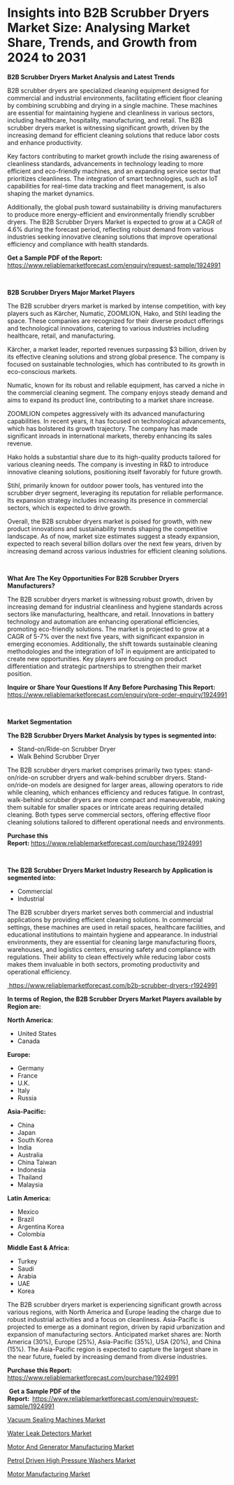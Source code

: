 <p><h1>Insights into B2B Scrubber Dryers Market Size: Analysing Market Share, Trends, and Growth from 2024 to 2031</h1></p><p><strong>B2B Scrubber Dryers Market Analysis and Latest Trends</strong></p>
<p><p>B2B scrubber dryers are specialized cleaning equipment designed for commercial and industrial environments, facilitating efficient floor cleaning by combining scrubbing and drying in a single machine. These machines are essential for maintaining hygiene and cleanliness in various sectors, including healthcare, hospitality, manufacturing, and retail. The B2B scrubber dryers market is witnessing significant growth, driven by the increasing demand for efficient cleaning solutions that reduce labor costs and enhance productivity. </p><p>Key factors contributing to market growth include the rising awareness of cleanliness standards, advancements in technology leading to more efficient and eco-friendly machines, and an expanding service sector that prioritizes cleanliness. The integration of smart technologies, such as IoT capabilities for real-time data tracking and fleet management, is also shaping the market dynamics.</p><p>Additionally, the global push toward sustainability is driving manufacturers to produce more energy-efficient and environmentally friendly scrubber dryers. The B2B Scrubber Dryers Market is expected to grow at a CAGR of 4.6% during the forecast period, reflecting robust demand from various industries seeking innovative cleaning solutions that improve operational efficiency and compliance with health standards.</p></p>
<p><strong>Get a Sample PDF of the Report:&nbsp;</strong> <a href="https://www.reliablemarketforecast.com/enquiry/request-sample/1924991?utm_campaign=1140&utm_medium=2&utm_source=Github&utm_content=ia&utm_term=24102024&utm_id=b2b-scrubber-dryers">https://www.reliablemarketforecast.com/enquiry/request-sample/1924991</a></p>
<p>&nbsp;</p>
<p><strong>B2B Scrubber Dryers Major Market Players</strong></p>
<p><p>The B2B scrubber dryers market is marked by intense competition, with key players such as Kärcher, Numatic, ZOOMLION, Hako, and Stihl leading the space. These companies are recognized for their diverse product offerings and technological innovations, catering to various industries including healthcare, retail, and manufacturing.</p><p>Kärcher, a market leader, reported revenues surpassing $3 billion, driven by its effective cleaning solutions and strong global presence. The company is focused on sustainable technologies, which has contributed to its growth in eco-conscious markets.</p><p>Numatic, known for its robust and reliable equipment, has carved a niche in the commercial cleaning segment. The company enjoys steady demand and aims to expand its product line, contributing to a market share increase.</p><p>ZOOMLION competes aggressively with its advanced manufacturing capabilities. In recent years, it has focused on technological advancements, which has bolstered its growth trajectory. The company has made significant inroads in international markets, thereby enhancing its sales revenue.</p><p>Hako holds a substantial share due to its high-quality products tailored for various cleaning needs. The company is investing in R&D to introduce innovative cleaning solutions, positioning itself favorably for future growth.</p><p>Stihl, primarily known for outdoor power tools, has ventured into the scrubber dryer segment, leveraging its reputation for reliable performance. Its expansion strategy includes increasing its presence in commercial sectors, which is expected to drive growth.</p><p>Overall, the B2B scrubber dryers market is poised for growth, with new product innovations and sustainability trends shaping the competitive landscape. As of now, market size estimates suggest a steady expansion, expected to reach several billion dollars over the next few years, driven by increasing demand across various industries for efficient cleaning solutions.</p></p>
<p>&nbsp;</p>
<p><strong>What Are The Key Opportunities For B2B Scrubber Dryers Manufacturers?</strong></p>
<p><p>The B2B scrubber dryers market is witnessing robust growth, driven by increasing demand for industrial cleanliness and hygiene standards across sectors like manufacturing, healthcare, and retail. Innovations in battery technology and automation are enhancing operational efficiencies, promoting eco-friendly solutions. The market is projected to grow at a CAGR of 5-7% over the next five years, with significant expansion in emerging economies. Additionally, the shift towards sustainable cleaning methodologies and the integration of IoT in equipment are anticipated to create new opportunities. Key players are focusing on product differentiation and strategic partnerships to strengthen their market position.</p></p>
<p><strong>Inquire or Share Your Questions If Any Before Purchasing This Report:</strong> <a href="https://www.reliablemarketforecast.com/enquiry/pre-order-enquiry/1924991?utm_campaign=1140&utm_medium=2&utm_source=Github&utm_content=ia&utm_term=24102024&utm_id=b2b-scrubber-dryers">https://www.reliablemarketforecast.com/enquiry/pre-order-enquiry/1924991</a></p>
<p>&nbsp;</p>
<p><strong>Market Segmentation</strong></p>
<p><strong>The B2B Scrubber Dryers Market Analysis by types is segmented into:</strong></p>
<p><ul><li>Stand-on/Ride-on Scrubber Dryer</li><li>Walk Behind Scrubber Dryer</li></ul></p>
<p><p>The B2B scrubber dryers market comprises primarily two types: stand-on/ride-on scrubber dryers and walk-behind scrubber dryers. Stand-on/ride-on models are designed for larger areas, allowing operators to ride while cleaning, which enhances efficiency and reduces fatigue. In contrast, walk-behind scrubber dryers are more compact and maneuverable, making them suitable for smaller spaces or intricate areas requiring detailed cleaning. Both types serve commercial sectors, offering effective floor cleaning solutions tailored to different operational needs and environments.</p></p>
<p><strong>Purchase this Report:&nbsp;</strong><a href="https://www.reliablemarketforecast.com/purchase/1924991?utm_campaign=1140&utm_medium=2&utm_source=Github&utm_content=ia&utm_term=24102024&utm_id=b2b-scrubber-dryers">https://www.reliablemarketforecast.com/purchase/1924991</a></p>
<p>&nbsp;</p>
<p><strong>The B2B Scrubber Dryers Market Industry Research by Application is segmented into:</strong></p>
<p><ul><li>Commercial</li><li>Industrial</li></ul></p>
<p><p>The B2B scrubber dryers market serves both commercial and industrial applications by providing efficient cleaning solutions. In commercial settings, these machines are used in retail spaces, healthcare facilities, and educational institutions to maintain hygiene and appearance. In industrial environments, they are essential for cleaning large manufacturing floors, warehouses, and logistics centers, ensuring safety and compliance with regulations. Their ability to clean effectively while reducing labor costs makes them invaluable in both sectors, promoting productivity and operational efficiency.</p></p>
<p><a href="https://www.reliablemarketforecast.com/b2b-scrubber-dryers-r1924991?utm_campaign=1140&utm_medium=2&utm_source=Github&utm_content=ia&utm_term=24102024&utm_id=b2b-scrubber-dryers">&nbsp;https://www.reliablemarketforecast.com/b2b-scrubber-dryers-r1924991</a></p>
<p><strong>In terms of Region, the B2B Scrubber Dryers Market Players available by Region are:</strong></p>
<p>
    <p> <strong> North America: </strong>
        <ul>
            <li>United States</li>
            <li>Canada</li>
        </ul>
        </p> 
    <p> <strong> Europe: </strong>
        <ul>
            <li>Germany</li>
            <li>France</li>
            <li>U.K.</li>
            <li>Italy</li>
            <li>Russia</li>
        </ul>
        </p> 
    <p> <strong> Asia-Pacific: </strong>
        <ul>
            <li>China</li>
            <li>Japan</li>
            <li>South Korea</li>
            <li>India</li>
            <li>Australia</li>
            <li>China Taiwan</li>
            <li>Indonesia</li>
            <li>Thailand</li>
            <li>Malaysia</li>
        </ul>
        </p> 
    <p> <strong> Latin America: </strong>
        <ul>
            <li>Mexico</li>
            <li>Brazil</li>
            <li>Argentina Korea</li>
            <li>Colombia</li>
        </ul>
        </p> 
    <p> <strong> Middle East & Africa: </strong>
        <ul>
            <li>Turkey</li>
            <li>Saudi</li>
            <li>Arabia</li>
            <li>UAE</li>
            <li>Korea</li>
        </ul>
    </p>
    </p>
<p><p>The B2B scrubber dryers market is experiencing significant growth across various regions, with North America and Europe leading the charge due to robust industrial activities and a focus on cleanliness. Asia-Pacific is projected to emerge as a dominant region, driven by rapid urbanization and expansion of manufacturing sectors. Anticipated market shares are: North America (30%), Europe (25%), Asia-Pacific (35%), USA (20%), and China (15%). The Asia-Pacific region is expected to capture the largest share in the near future, fueled by increasing demand from diverse industries.</p></p>
<p><strong>Purchase this Report: </strong><a href="https://www.reliablemarketforecast.com/purchase/1924991?utm_campaign=1140&utm_medium=2&utm_source=Github&utm_content=ia&utm_term=24102024&utm_id=b2b-scrubber-dryers">https://www.reliablemarketforecast.com/purchase/1924991</a></p>
<p>&nbsp;<strong>Get a Sample PDF of the Report:&nbsp;&nbsp;</strong><a href="https://www.reliablemarketforecast.com/enquiry/request-sample/1924991?utm_campaign=1140&utm_medium=2&utm_source=Github&utm_content=ia&utm_term=24102024&utm_id=b2b-scrubber-dryers">https://www.reliablemarketforecast.com/enquiry/request-sample/1924991</a></p>
<p><strong></strong></p>
<p><p><a href="https://issuu.com/reportprime-2/docs/vacuum-sealing-machines-market-size_1727d7b40a1c4d?utm_campaign=1140&utm_medium=2&utm_source=Github&utm_content=ia&utm_term=24102024&utm_id=b2b-scrubber-dryers">Vacuum Sealing Machines Market</a></p><p><a href="https://issuu.com/reportprime-2/docs/water-leak-detectors-market-size-20_d00e0a212699d4?utm_campaign=1140&utm_medium=2&utm_source=Github&utm_content=ia&utm_term=24102024&utm_id=b2b-scrubber-dryers">Water Leak Detectors Market</a></p><p><a href="https://www.linkedin.com/pulse/mapping-motor-generator-manufacturing-market-trends-challenges-zwaic?utm_campaign=1140&utm_medium=2&utm_source=Github&utm_content=ia&utm_term=24102024&utm_id=b2b-scrubber-dryers">Motor And Generator Manufacturing Market</a></p><p><a href="https://github.com/siennagx1ahafter/Market-Research-Report-List-1/blob/main/petrol-driven-high-pressure-washers-market.md?utm_campaign=1140&utm_medium=2&utm_source=Github&utm_content=ia&utm_term=24102024&utm_id=b2b-scrubber-dryers">Petrol Driven High Pressure Washers Market</a></p><p><a href="https://www.linkedin.com/pulse/motor-manufacturing-market-size-growth-industry-analysis-segmentation-ivnic?utm_campaign=1140&utm_medium=2&utm_source=Github&utm_content=ia&utm_term=24102024&utm_id=b2b-scrubber-dryers">Motor Manufacturing Market</a></p></p>